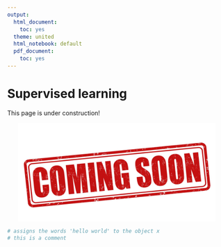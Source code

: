 ```yaml
---
output:
  html_document:
    toc: yes
  theme: united
  html_notebook: default
  pdf_document:
    toc: yes
---
```





# Supervised learning

This page is under construction!


<img src="./images/soon.jpg" width="90%" style="display: block; margin: auto;" />



```r
# assigns the words 'hello world' to the object x
# this is a comment
```
